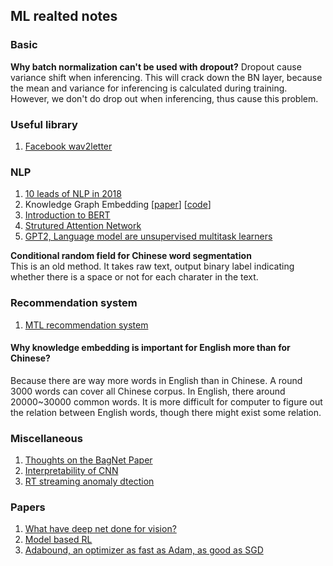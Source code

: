 ## ML realted notes

### Basic
**Why batch normalization can't be used with dropout?**
Dropout cause variance shift when inferencing. This will crack down the BN layer, because the mean and variance for inferencing is calculated during training.
However, we don't do drop out when inferencing, thus cause this problem.

### Useful library
1. [Facebook wav2letter](https://code.fb.com/ai-research/wav2letter/)

### NLP 
1. [10 leads of NLP in 2018](http://ruder.io/10-exciting-ideas-of-2018-in-nlp/)
2. Knowledge Graph Embedding \[[paper](https://arxiv.org/pdf/1811.04588.pdf)\] \[[code](https://github.com/davidlvxin/TransC)\]
3. [Introduction to BERT](http://bangqu.com/hiA591.html)
4. [Strutured Attention Network](https://arxiv.org/abs/1702.00887)
5. [GPT2, Language model are unsupervised multitask learners](https://openai.com/blog/better-language-models/)

**Conditional random field for Chinese word segmentation** <br />
This is an old method. It takes raw text, output binary label indicating whether there is a space or not for each charater in the text.

### Recommendation system
1. [MTL recommendation system](https://www.insight-centre.org/sites/default/files/publications/17.293_why_i_like_it_multi_task_learning_for_recommendation_and_explanation.pdf)

#### Why knowledge embedding is important for English more than for Chinese?
Because there are way more words in English than in Chinese. A round 3000 words can cover all Chinese corpus. In English, there around 20000~30000 common words. It is more difficult for computer to figure out the relation between English words, though there might exist some relation.

### Miscellaneous
1. [Thoughts on the BagNet Paper](https://blog.evjang.com/2019/02/bagnet.html)
2. [Interpretability of CNN](https://zhuanlan.zhihu.com/p/30074544)
3. [RT streaming anomaly dtection](https://towardsdatascience.com/real-time-streaming-and-anomaly-detection-pipeline-on-aws-cbd0bef6f20e)

### Papers
1. [What have deep net done for vision?](https://arxiv.org/pdf/1805.04025.pdf)
2. [Model based RL](https://medium.com/syncedreview/google-brain-simple-complete-model-based-reinforcement-learning-for-atari-b350a960921c)
3. [Adabound, an optimizer as fast as Adam, as good as SGD](https://github.com/Luolc/AdaBound)
